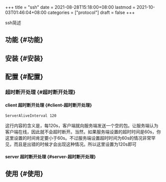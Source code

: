 +++
title = "ssh"
date = 2021-08-28T15:18:00+08:00
lastmod = 2021-10-03T01:46:04+08:00
categories = ["protocol"]
draft = false
+++

ssh简述

<!--more-->


## 功能 {#功能}


## 安装 {#安装}


## 配置 {#配置}


### 超时断开处理 {#超时断开处理}


#### client 超时断开处理 {#client-超时断开处理}

```text
ServerAliveInterval 120
```

这行内容的含义是，每120s，客户端就向服务端发送一个空的包。让服务端认为客户端在线，因此就不会超时断开。当然，如果服务端设置的超时时间是60s，你这里设置的时间肯定要小于60s。不过服务端设置超时时间为60s的情况非常罕见，而且是出错的时候才会出现这种情况。所以这里设置为120s即可


#### server 超时断开处理 {#server-超时断开处理}


## 使用 {#使用}